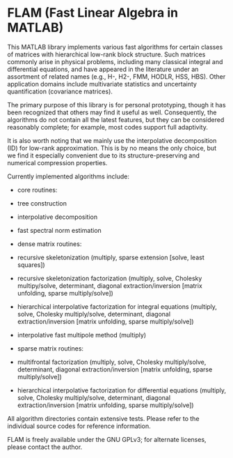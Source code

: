 FLAM (Fast Linear Algebra in MATLAB)
====================================

This MATLAB library implements various fast algorithms for certain classes of matrices with hierarchical low-rank block structure. Such matrices commonly arise in physical problems, including many classical integral and differential equations, and have appeared in the literature under an assortment of related names (e.g., H-, H2-, FMM, HODLR, HSS, HBS). Other application domains include multivariate statistics and uncertainty quantification (covariance matrices).

The primary purpose of this library is for personal prototyping, though it has been recognized that others may find it useful as well. Consequently, the algorithms do not contain all the latest features, but they can be considered reasonably complete; for example, most codes support full adaptivity.

It is also worth noting that we mainly use the interpolative decomposition (ID) for low-rank approximation. This is by no means the only choice, but we find it especially convenient due to its structure-preserving and numerical compression properties.

Currently implemented algorithms include:

- core routines:

 - tree construction

 - interpolative decomposition

 - fast spectral norm estimation

- dense matrix routines:

 - recursive skeletonization (multiply, sparse extension [solve, least squares])

 - recursive skeletonization factorization (multiply, solve, Cholesky multipy/solve, determinant, diagonal extraction/inversion [matrix unfolding, sparse multiply/solve])

 - hierarchical interpolative factorization for integral equations (multiply, solve, Cholesky multiply/solve, determinant, diagonal extraction/inversion [matrix unfolding, sparse multiply/solve])

 - interpolative fast multipole method (multiply)

- sparse matrix routines:

 - multifrontal factorization (multiply, solve, Cholesky multiply/solve, determinant, diagonal extraction/inversion [matrix unfolding, sparse multiply/solve])

 - hierarchical interpolative factorization for differential equations (multiply, solve, Cholesky multiply/solve, determinant, diagonal extraction/inversion [matrix unfolding, sparse multiply/solve])

All algorithm directories contain extensive tests. Please refer to the individual source codes for reference information.

FLAM is freely available under the GNU GPLv3; for alternate licenses, please contact the author.